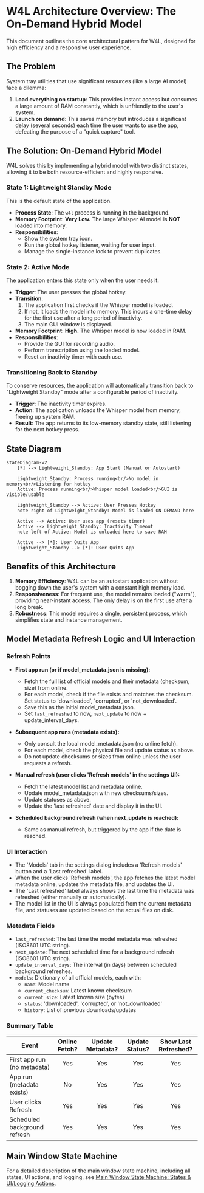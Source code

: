 # W4L Architecture Overview: The On-Demand Hybrid Model

This document outlines the core architectural pattern for W4L, designed for high efficiency and a responsive user experience.

## The Problem

System tray utilities that use significant resources (like a large AI model) face a dilemma:
1.  **Load everything on startup**: This provides instant access but consumes a large amount of RAM constantly, which is unfriendly to the user's system.
2.  **Launch on demand**: This saves memory but introduces a significant delay (several seconds) each time the user wants to use the app, defeating the purpose of a "quick capture" tool.

## The Solution: On-Demand Hybrid Model

W4L solves this by implementing a hybrid model with two distinct states, allowing it to be both resource-efficient and highly responsive.

### State 1: Lightweight Standby Mode
This is the default state of the application.

- **Process State**: The `w4l` process is running in the background.
- **Memory Footprint**: **Very Low.** The large Whisper AI model is **NOT** loaded into memory.
- **Responsibilities**:
    - Show the system tray icon.
    - Run the global hotkey listener, waiting for user input.
    - Manage the single-instance lock to prevent duplicates.

### State 2: Active Mode
The application enters this state only when the user needs it.

- **Trigger**: The user presses the global hotkey.
- **Transition**:
    1. The application first checks if the Whisper model is loaded.
    2. If not, it loads the model into memory. This incurs a one-time delay for the first use after a long period of inactivity.
    3. The main GUI window is displayed.
- **Memory Footprint**: **High.** The Whisper model is now loaded in RAM.
- **Responsibilities**:
    - Provide the GUI for recording audio.
    - Perform transcription using the loaded model.
    - Reset an inactivity timer with each use.

### Transitioning Back to Standby

To conserve resources, the application will automatically transition back to "Lightweight Standby" mode after a configurable period of inactivity.

- **Trigger**: The inactivity timer expires.
- **Action**: The application unloads the Whisper model from memory, freeing up system RAM.
- **Result**: The app returns to its low-memory standby state, still listening for the next hotkey press.

## State Diagram

```mermaid
stateDiagram-v2
    [*] --> Lightweight_Standby: App Start (Manual or Autostart)

    Lightweight_Standby: Process running<br/>No model in memory<br/>Listening for hotkey
    Active: Process running<br/>Whisper model loaded<br/>GUI is visible/usable

    Lightweight_Standby --> Active: User Presses Hotkey
    note right of Lightweight_Standby: Model is loaded ON DEMAND here
    
    Active --> Active: User uses app (resets timer)
    Active --> Lightweight_Standby: Inactivity Timeout
    note left of Active: Model is unloaded here to save RAM
    
    Active --> [*]: User Quits App
    Lightweight_Standby --> [*]: User Quits App
```

## Benefits of this Architecture

1.  **Memory Efficiency**: W4L can be an autostart application without bogging down the user's system with a constant high memory load.
2.  **Responsiveness**: For frequent use, the model remains loaded ("warm"), providing near-instant access. The only delay is on the first use after a long break.
3.  **Robustness**: This model requires a single, persistent process, which simplifies state and instance management. 

## Model Metadata Refresh Logic and UI Interaction

### Refresh Points
- **First app run (or if model_metadata.json is missing):**
  - Fetch the full list of official models and their metadata (checksum, size) from online.
  - For each model, check if the file exists and matches the checksum. Set status to 'downloaded', 'corrupted', or 'not_downloaded'.
  - Save this as the initial model_metadata.json.
  - Set `last_refreshed` to now, `next_update` to now + update_interval_days.

- **Subsequent app runs (metadata exists):**
  - Only consult the local model_metadata.json (no online fetch).
  - For each model, check the physical file and update status as above.
  - Do not update checksums or sizes from online unless the user requests a refresh.

- **Manual refresh (user clicks 'Refresh models' in the settings UI):**
  - Fetch the latest model list and metadata online.
  - Update model_metadata.json with new checksums/sizes.
  - Update statuses as above.
  - Update the 'last refreshed' date and display it in the UI.

- **Scheduled background refresh (when next_update is reached):**
  - Same as manual refresh, but triggered by the app if the date is reached.

### UI Interaction
- The 'Models' tab in the settings dialog includes a 'Refresh models' button and a 'Last refreshed' label.
- When the user clicks 'Refresh models', the app fetches the latest model metadata online, updates the metadata file, and updates the UI.
- The 'Last refreshed' label always shows the last time the metadata was refreshed (either manually or automatically).
- The model list in the UI is always populated from the current metadata file, and statuses are updated based on the actual files on disk.

### Metadata Fields
- `last_refreshed`: The last time the model metadata was refreshed (ISO8601 UTC string).
- `next_update`: The next scheduled time for a background refresh (ISO8601 UTC string).
- `update_interval_days`: The interval (in days) between scheduled background refreshes.
- `models`: Dictionary of all official models, each with:
  - `name`: Model name
  - `current_checksum`: Latest known checksum
  - `current_size`: Latest known size (bytes)
  - `status`: 'downloaded', 'corrupted', or 'not_downloaded'
  - `history`: List of previous downloads/updates

### Summary Table

| Event                        | Online Fetch? | Update Metadata? | Update Status? | Show Last Refreshed? |
|------------------------------|:-------------:|:----------------:|:--------------:|:--------------------:|
| First app run (no metadata)  |      Yes      |       Yes        |      Yes       |         Yes          |
| App run (metadata exists)    |      No       |       Yes        |      Yes       |         Yes          |
| User clicks Refresh          |      Yes      |       Yes        |      Yes       |         Yes          |
| Scheduled background refresh |      Yes      |       Yes        |      Yes       |         Yes          |

## Main Window State Machine

For a detailed description of the main window state machine, including all states, UI actions, and logging, see [Main Window State Machine: States & UI/Logging Actions](main_window_state_machine.md). 